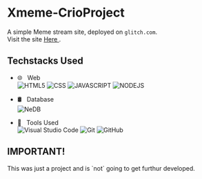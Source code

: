 # Xmeme-CrioProject 

A simple Meme stream site, deployed on `glitch.com`.</br>
Visit the site <a href="https://pleasant-scythe-blossom.glitch.me/"> Here </a>. </br>

<h2> Techstacks Used </h2>

- 🌐 &nbsp; Web </br>
  ![HTML5](https://img.shields.io/badge/-HTML5-333333?style=flat&logo=HTML5)
  ![CSS](https://img.shields.io/badge/-CSS-333333?style=flat&logo=CSS3&logoColor=1572B6)
  ![JAVASCRIPT](https://img.shields.io/badge/-JS-333333?style=flat&logo=javascript)
  ![NODEJS](https://img.shields.io/badge/-NodeJS&nbsp;&nbsp;ExpressJS-333333?style=flat&logo=NPM&logoColor=1572B6)

- 🛢 &nbsp; Database </br>
  ![NeDB](https://img.shields.io/badge/%F0%9F%9B%A2-NeDB-black)

- 🔧 &nbsp; Tools Used </br>
  ![Visual Studio Code](https://img.shields.io/badge/-Visual%20Studio%20Code-333333?style=flat&logo=visual-studio-code&logoColor=007ACC)
  ![Git](https://img.shields.io/badge/-Git-333333?style=flat&logo=git)
  ![GitHub](https://img.shields.io/badge/-GitHub-333333?style=flat&logo=github)

<h2>IMPORTANT!</h2>
This was just a project and is `not` going to get furthur developed.

